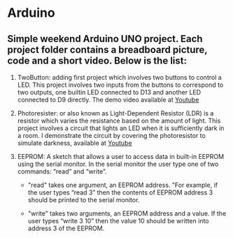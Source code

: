 # Arduino
Simple weekend Arduino UNO project. Each project folder contains a breadboard picture, code and a short video. Below is the list:
---
1.  TwoButton: adding first project which involves two buttons to control a LED. This project involves two inputs from the buttons to correspond to two outputs, one builtin LED connected to D13 and another LED connected to D9 directly. The demo video available at [Youtube](https://youtu.be/2UX8akIyRBY)

2.  Photoresister: or also known as Light-Dependent Resistor (LDR) is a resistor which varies the resistance based on the amount of light. This project involves a circuit that lights an LED when it is sufficiently dark in a room. I demonstrate the circuit by covering the photoresistor to simulate darkness, available at [Youtube](https://www.youtube.com/watch?v=hIxY1L2sM7U)

3. EEPROM: A sketch that allows a user to access data in built-in EEPROM using the serial monitor. In the serial monitor the user type one of two commands: “read” and “write”. 
    - "read" takes one argument, an EEPROM address. "For example, if the user types “read 3” then the contents of EEPROM address 3 should be printed to the serial monitor. 

    - "write" takes two arguments, an EEPROM address and a value.  If the user types “write 3 10” then the value 10 should be written into address 3 of the EEPROM.
